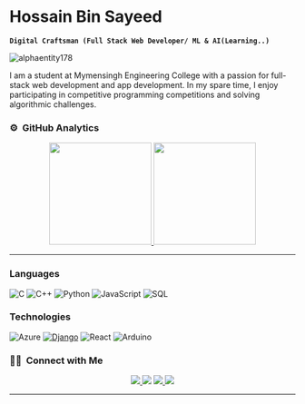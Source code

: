 


<h1> Hossain Bin Sayeed </h1>

**`Digital Craftsman (Full Stack Web Developer/ ML & AI(Learning..)`**

<p align="left"> <img src="https://komarev.com/ghpvc/?username=alphaentity178&label=Profile%20views&color=0e75b6&style=flat" alt="alphaentity178" /> </p>

I am a student at Mymensingh Engineering College with a passion for full-stack web development and app development. In my spare time, I enjoy participating in competitive programming competitions and solving algorithmic challenges.

### ⚙️ &nbsp;GitHub Analytics

<p align="center">
<a href="https://github.com/alphaentity178">
  <img height="180em" src="https://github-readme-stats-eight-theta.vercel.app/api?username=alphaentity178&show_icons=true&theme=algolia&include_all_commits=true&count_private=true"/>
  <img height="180em" src="https://github-readme-stats-eight-theta.vercel.app/api/top-langs/?username=alphaentity178&layout=compact&langs_count=8&theme=algolia"/>
</a>
</p>
<hr>

### Languages

![C](https://img.shields.io/badge/-C-4e4e4c?&logo=C) ![C++](https://img.shields.io/badge/-C++-skyblue?&logo=c%2b%2b&logoColor=00599C) ![Python](https://img.shields.io/badge/-Python-ffd343?&logo=Python) ![JavaScript](https://img.shields.io/badge/-JavaScript-212121?&logo=JavaScript)  ![SQL](https://img.shields.io/badge/-SQL-1a4e4c?&logo=MySQL) 

### Technologies

![Azure](https://img.shields.io/badge/-Azure-000?&logo=MicrosoftAzure&logoColor=F90) [![Django](https://img.shields.io/badge/-Django-092E20?&logo=django)](https://www.djangoproject.com/) ![React](https://img.shields.io/badge/-React-000?&logo=React) ![Arduino](https://img.shields.io/badge/-Arduino-000?&logo=Arduino&logoColor=cyan)

### 🤝🏻 &nbsp;Connect with Me

<p align="center">
<a href="mailto:hossainbinsayeed@gmail.com">
    <img src="https://img.shields.io/badge/-hossainbinsayeed@gmail.com-D14836?style=flat&logo=Gmail&logoColor=white"/>
</a>
<a href="https://www.facebook.com/hossainbin.sayeed"><img src="https://img.shields.io/badge/-Hossain Bin Sayeed-1877F2?style=flat&logo=Facebook&logoColor=white"/></a>
<a href="https://twitter.com/HossainBS13">
    <img src="https://img.shields.io/badge/-@Hossain Bin Sayeed-212121?style=flat&logo=X&logoColor=white"/>
</a>
<a href="https://codeforces.com/profile/XDFGxo3">
    <img src="https://img.shields.io/badge/-@Hossain Bin Sayeed-1f8acb?style=flat&logo=Codeforces&logoColor=white"/>
</a>
</p>

---



